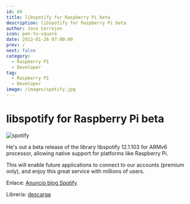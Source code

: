 ```yaml
---
id: 60
title: libspotify for Raspberry Pi beta
description: libspotify for Raspberry Pi beta
author: Jose Cerrejon
icon: pen-to-square
date: 2013-01-26 07:00:00
prev: /
next: false
category:
  - Raspberry PI
  - Developer
tag:
  - Raspberry PI
  - Developer
image: /images/spotify.jpg
---
```


# libspotify for Raspberry Pi beta

![spotify](/images/spotify.jpg)

He's out a beta release of the library libspotify 12.1.103 for ARMv6 processor, allowing native support for platforms like Raspberry Pi.

This will enable future applications to connect to our accounts (premium only), and enjoy this great service with millions of users.

Enlace: [Anuncio blog Spotify](https://developer.spotify.com/blog/)

Librería: [descarga](https://developer.spotify.com/technologies/libspotify/#download)